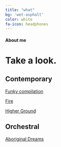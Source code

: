 ```yaml
---
title: "what"
bg: 'wet-asphalt'
color: white
fa-icon: headphones
---
```


#### About me

# Take a look.

## Contemporary
[Funky compilation](https://www.youtube.com/watch?v=yQx1kOOrM6w)

[Fire](https://www.youtube.com/watch?v=VMJlbrDlsXs)

[Higher Ground](https://www.youtube.com/watch?v=KQ-ksjASfss&list=PLI0JZcjnXOCGRYUAI6mm1T6h0_uPVpILb&index=2)

## Orchestral

[Aboriginal Dreams](https://www.youtube.com/watch?v=qrEcFtwr0pc)
